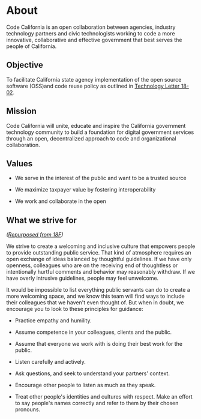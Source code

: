 # About

Code California is an open collaboration between agencies, industry technology partners and civic technologists working to code a more innovative, collaborative and effective government that best serves the people of California.

## Objective

To facilitate California state agency implementation of the open source software (OSS)and code reuse policy as outlined in [Technology Letter 18-02](https://docs.google.com/document/d/1hXYzV_KW49epVuj9EuUGP1hNNARRMf_yVi1Uz5XX_oI/edit#heading=h.urh5wmrr4rhi).

## Mission

Code California will unite, educate and inspire the California government technology community to build a foundation for digital government services through an open, decentralized approach to code and organizational collaboration.

## Values

* We serve in the interest of the public and want to be a trusted source

* We maximize taxpayer value by fostering interoperability

* We work and collaborate in the open

## What we strive for

*([Repurposed from 18F](https://18f.gsa.gov/code-of-conduct/#what-we-strive-for))*

We strive to create a welcoming and inclusive culture that empowers people to provide outstanding public service. That kind of atmosphere requires an open exchange of ideas balanced by thoughtful guidelines. If we have only openness, colleagues who are on the receiving end of thoughtless or intentionally hurtful comments and behavior may reasonably withdraw. If we have overly intrusive guidelines, people may feel unwelcome.

It would be impossible to list everything public servants can do to create a more welcoming space, and we know this team will find ways to include their colleagues that we haven't even thought of. But when in doubt, we encourage you to look to these principles for guidance:

* Practice empathy and humility.

* Assume competence in your colleagues, clients and the public.

* Assume that everyone we work with is doing their best work for the public.

* Listen carefully and actively.

* Ask questions, and seek to understand your partners' context.

* Encourage other people to listen as much as they speak.

* Treat other people's identities and cultures with respect. Make an effort to say people's names correctly and refer to them by their chosen pronouns.
